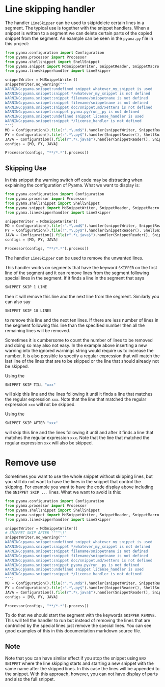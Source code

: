 # Line skipping handler

The handler `LineSkipper` can be used to skip/delete certain lines in a segment. The typical
use is together with the snippet handlers. When a snippet is written to a segment we can
delete certain parts of the copied snippet from the segment. An example can be
seen in the `pyama.py` file in this project:

[//]: # (USE SNIPPET pyama.py/run_py SKIPPER REMOVE)
```python
from pyama.configuration import Configuration
from pyama.processor import Processor
from pyama.shellsnippet import ShellSnippet
from pyama.snippet import MdSnippetWriter, SnippetReader, SnippetMacro
from pyama.lineskipperhandler import LineSkipper

snippetWriter = MdSnippetWriter()
snippetWriter.no_warning("""
WARNING:pyama.snippet:undefined snippet whatever_my_snippet is used
WARNING:pyama.snippet:snippet */whatever_my_snippet is not defined
WARNING:pyama.snippet:snippet filename/snippetname is not defined
WARNING:pyama.snippet:snippet filename/snippetname is not defined
WARNING:pyama.snippet:snippet doc/snippet.md/xetters is not defined
WARNING:pyama.snippet:snippet pyama.py/run__py is not defined
WARNING:pyama.snippet:undefined snippet license_handler is used
WARNING:pyama.snippet:snippet */license_handler is not defined
""")
MD = Configuration().file(r".*\.md$").handler(snippetWriter, SnippetReader(),LineSkipper())
PY = Configuration().file(r".*\.py$").handler(SnippetReader(), ShellSnippet())
JAVA = Configuration().file(r".*\.java$").handler(SnippetReader(), SnippetMacro())
configs = [MD, PY, JAVA]

Processor(configs, "**/*.*").process()
``` 

## Skipping Use

In this snippet the warning switch off code may be distracting when explaining the
configuration of Pyama. What we want to display is:

[//]: # (USE SNIPPET pyama.py/run_py SKIPPER)
```python
from pyama.configuration import Configuration
from pyama.processor import Processor
from pyama.shellsnippet import ShellSnippet
from pyama.snippet import MdSnippetWriter, SnippetReader, SnippetMacro
from pyama.lineskipperhandler import LineSkipper

snippetWriter = MdSnippetWriter()
MD = Configuration().file(r".*\.md$").handler(snippetWriter, SnippetReader(),LineSkipper())
PY = Configuration().file(r".*\.py$").handler(SnippetReader(), ShellSnippet())
JAVA = Configuration().file(r".*\.java$").handler(SnippetReader(), SnippetMacro())
configs = [MD, PY, JAVA]

Processor(configs, "**/*.*").process()
``` 

The handler `LineSkipper` can be used to remove the unwanted lines.

This handler works on segments that have the keyword `SKIPPER` on the first line
of the segment and it can remove lines from the segment following special lines
in the segment. If it finds a line in the segment that says

```bash
SNIPPET SKIP 1 LINE
```

then it will remove this line and the next line from the segment. Similarly you can
also say

```bash
SNIPPET SKIP 10 LINES
```

to remove this line and the next ten lines. If there are less number of lines in the segment
following this line than the specified number then all the remaining lines will be removed.

Sometimes it is cumbersome to count the number of lines to be removed and doing so may
also not easy. In the example above inserting a new warning into the ignored
warnings string would require us to increase the number. It is also possible to
specify a regular expression that will match the last line of the lines that are
to be skipped or the line that should already not be skipped.

Using the

```bash
SNIPPET SKIP TILL "xxx"
```

will skip this line and the lines following it until it finds a line that matches
the regular expression `xxx`. Note that the line that matched the regular expression
`xxx` will not be skipped.

Using the 

```bash
SNIPPET SKIP AFTER "xxx"
```

will skip this line and the lines following it until and after it finds a line that
matches the regular expression `xxx`. Note that the line that matched the regular
expression `xxx` will also be skipped.

# Remove use

Sometimes you want to use the whole snippet without skipping lines, but you still do not
want to have the lines in the snippet that control the skipping. 
For example you want to have the code display above including the `SNIPPET SKIP ...` lines.
What we want to avoid is this:

[//]: # (USE SNIPPET pyama.py/run_py)
```python
from pyama.configuration import Configuration
from pyama.processor import Processor
from pyama.shellsnippet import ShellSnippet
from pyama.snippet import MdSnippetWriter, SnippetReader, SnippetMacro
from pyama.lineskipperhandler import LineSkipper

snippetWriter = MdSnippetWriter()
# SNIPPET SKIP AFTER '"""\)'
snippetWriter.no_warning("""
WARNING:pyama.snippet:undefined snippet whatever_my_snippet is used
WARNING:pyama.snippet:snippet */whatever_my_snippet is not defined
WARNING:pyama.snippet:snippet filename/snippetname is not defined
WARNING:pyama.snippet:snippet filename/snippetname is not defined
WARNING:pyama.snippet:snippet doc/snippet.md/xetters is not defined
WARNING:pyama.snippet:snippet pyama.py/run__py is not defined
WARNING:pyama.snippet:undefined snippet license_handler is used
WARNING:pyama.snippet:snippet */license_handler is not defined
""")
MD = Configuration().file(r".*\.md$").handler(snippetWriter, SnippetReader(),LineSkipper())
PY = Configuration().file(r".*\.py$").handler(SnippetReader(), ShellSnippet())
JAVA = Configuration().file(r".*\.java$").handler(SnippetReader(), SnippetMacro())
configs = [MD, PY, JAVA]

Processor(configs, "**/*.*").process()
``` 

To do that we should start the segment with the keywords `SKIPPER REMOVE`. This will
tell the handler to run but instead of removing the lines that are controlled by
the special lines just remove the special lines. You can see good examples
of this in this documentation markdown source file.

## Note

Note that you can have similar effect if you stop the snippet using `END SNIPPET`
where the line skipping starts and starting a new snippet with the same name after
the skipped lines. In this case the lines will be appended to the snippet. With this
approach, however, you can not have display of parts and also the full snippet.